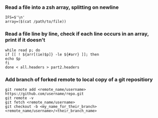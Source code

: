### Read a file into a zsh array, splitting on newline
```
IFS=$'\n'
array=($(cat /path/to/file))
```

### Read a file line by line, check if each line occurs in an array, print if it doesn't
```
while read p; do
if [[ ! ${arr[(ie)$p]} -le ${#arr} ]]; then
echo $p
fi
done < all.headers > part2.headers
```

### Add branch of forked remote to local copy of a git repositiory
```
git remote add <remote_name/username> https://github.com/username/repo.git
git remote -v
git fetch <remote_name/username>
git checkout -b <my_name_for_their_branch> <remote_name/username>/<their_branch_name>
```
